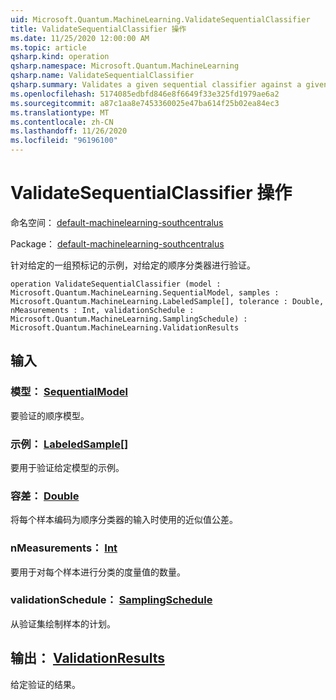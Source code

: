 ```yaml
---
uid: Microsoft.Quantum.MachineLearning.ValidateSequentialClassifier
title: ValidateSequentialClassifier 操作
ms.date: 11/25/2020 12:00:00 AM
ms.topic: article
qsharp.kind: operation
qsharp.namespace: Microsoft.Quantum.MachineLearning
qsharp.name: ValidateSequentialClassifier
qsharp.summary: Validates a given sequential classifier against a given set of pre-labeled samples.
ms.openlocfilehash: 5174085edbfd846e8f6649f33e325fd1979ae6a2
ms.sourcegitcommit: a87c1aa8e7453360025e47ba614f25b02ea84ec3
ms.translationtype: MT
ms.contentlocale: zh-CN
ms.lasthandoff: 11/26/2020
ms.locfileid: "96196100"
---
```

# <a name="validatesequentialclassifier-operation"></a>ValidateSequentialClassifier 操作

命名空间： [default-machinelearning-southcentralus](xref:Microsoft.Quantum.MachineLearning)

Package： [default-machinelearning-southcentralus](https://nuget.org/packages/Microsoft.Quantum.MachineLearning)


针对给定的一组预标记的示例，对给定的顺序分类器进行验证。

```qsharp
operation ValidateSequentialClassifier (model : Microsoft.Quantum.MachineLearning.SequentialModel, samples : Microsoft.Quantum.MachineLearning.LabeledSample[], tolerance : Double, nMeasurements : Int, validationSchedule : Microsoft.Quantum.MachineLearning.SamplingSchedule) : Microsoft.Quantum.MachineLearning.ValidationResults
```


## <a name="input"></a>输入

### <a name="model--sequentialmodel"></a>模型： [SequentialModel](xref:Microsoft.Quantum.MachineLearning.SequentialModel)

要验证的顺序模型。


### <a name="samples--labeledsample"></a>示例： [LabeledSample](xref:Microsoft.Quantum.MachineLearning.LabeledSample)[]

要用于验证给定模型的示例。


### <a name="tolerance--double"></a>容差： [Double](xref:microsoft.quantum.lang-ref.double)

将每个样本编码为顺序分类器的输入时使用的近似值公差。


### <a name="nmeasurements--int"></a>nMeasurements： [Int](xref:microsoft.quantum.lang-ref.int)

要用于对每个样本进行分类的度量值的数量。


### <a name="validationschedule--samplingschedule"></a>validationSchedule： [SamplingSchedule](xref:Microsoft.Quantum.MachineLearning.SamplingSchedule)

从验证集绘制样本的计划。



## <a name="output--validationresults"></a>输出： [ValidationResults](xref:Microsoft.Quantum.MachineLearning.ValidationResults)

给定验证的结果。